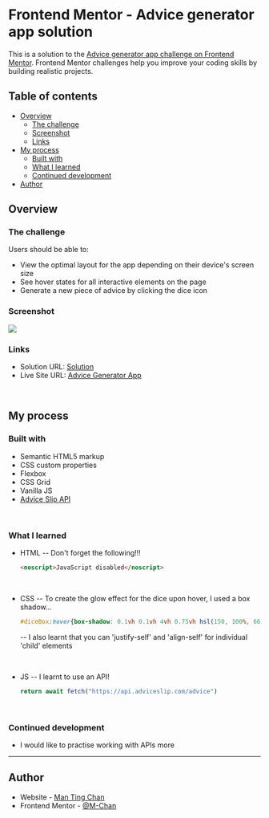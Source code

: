 # Frontend Mentor - Advice generator app solution

This is a solution to the [Advice generator app challenge on Frontend Mentor](https://www.frontendmentor.io/challenges/advice-generator-app-QdUG-13db). Frontend Mentor challenges help you improve your coding skills by building realistic projects.

## Table of contents

- [Overview](#overview)
  - [The challenge](#the-challenge)
  - [Screenshot](#screenshot)
  - [Links](#links)
- [My process](#my-process)
  - [Built with](#built-with)
  - [What I learned](#what-i-learned)
  - [Continued development](#continued-development)
- [Author](#author)


## Overview
### The challenge

Users should be able to:

- View the optimal layout for the app depending on their device's screen size
- See hover states for all interactive elements on the page
- Generate a new piece of advice by clicking the dice icon

### Screenshot

![](./screenshot.jpg)




### Links
- Solution URL: [Solution]()
- Live Site URL: [Advice Generator App]()

&nbsp;
## My process

### Built with

- Semantic HTML5 markup
- CSS custom properties
- Flexbox
- CSS Grid
- Vanilla JS
- [Advice Slip API](https://api.adviceslip.com)

&nbsp;
### What I learned
- HTML
-- Don't forget the following!!!
  ```html
  <noscript>JavaScript disabled</noscript>
  ```

&nbsp; <!-- non-breaking space ASCII character; adds a line -->
- CSS
-- To create the glow effect for the dice upon hover, I used a box shadow...
  ```css
  #diceBox:hover{box-shadow: 0.1vh 0.1vh 4vh 0.75vh hsl(150, 100%, 66%);}
  ```
  -- I also learnt that you can 'justify-self' and 'align-self' for individual 'child' elements

&nbsp;
- JS
-- I learnt to use an API!
  ```js
  return await fetch("https://api.adviceslip.com/advice")
  ```


&nbsp;
### Continued development
- I would like to practise working with APIs more



---
## Author
- Website - [Man Ting Chan](https://m-chan.github.io/)
- Frontend Mentor - [@M-Chan](https://www.frontendmentor.io/profile/M-Chan)
